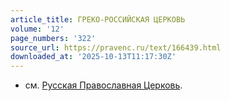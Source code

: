 ```yaml
---
article_title: ГРЕКО-РОССИЙСКАЯ ЦЕРКОВЬ
volume: '12'
page_numbers: '322'
source_url: https://pravenc.ru/text/166439.html
downloaded_at: '2025-10-13T11:17:30Z'
---
```


- см. [Русская Православная Церковь](<https://pravenc.ru/text/Русская Православная Церковь.html>).
